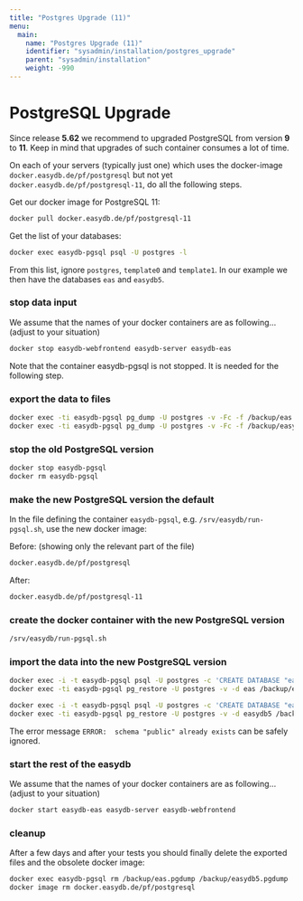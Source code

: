 ```yaml
---
title: "Postgres Upgrade (11)"
menu:
  main:
    name: "Postgres Upgrade (11)"
    identifier: "sysadmin/installation/postgres_upgrade"
    parent: "sysadmin/installation"
    weight: -990
---
```


# PostgreSQL Upgrade

Since release **5.62** we recommend to upgraded PostgreSQL from version **9** to **11**. Keep in mind that upgrades of such container consumes a lot of time.

On each of your servers (typically just one) which uses the docker-image `docker.easydb.de/pf/postgresql` but not yet `docker.easydb.de/pf/postgresql-11`, do all the following steps.

Get our docker image for PostgreSQL 11:

```bash
docker pull docker.easydb.de/pf/postgresql-11
```

Get the list of your databases:

```bash
docker exec easydb-pgsql psql -U postgres -l
```

From this list, ignore `postgres`, `template0` and `template1`. In our example we then have the databases `eas` and `easydb5`.

### stop data input

We assume that the names of your docker containers are as following... (adjust to your situation)

```bash
docker stop easydb-webfrontend easydb-server easydb-eas
```

Note that the container easydb-pgsql is not stopped. It is needed for the following step.

### export the data to files

```bash
docker exec -ti easydb-pgsql pg_dump -U postgres -v -Fc -f /backup/eas.pgdump eas
docker exec -ti easydb-pgsql pg_dump -U postgres -v -Fc -f /backup/easydb5.pgdump easydb5
```

### stop the old PostgreSQL version

```bash
docker stop easydb-pgsql
docker rm easydb-pgsql
```

### make the new PostgreSQL version the default
In the file defining the container `easydb-pgsql`, e.g. `/srv/easydb/run-pgsql.sh`, use the new docker image:

Before: (showing only the relevant part of the file)

```bash
docker.easydb.de/pf/postgresql
```

After:

```bash
docker.easydb.de/pf/postgresql-11
```

### create the docker container with the new PostgreSQL version

```bash
/srv/easydb/run-pgsql.sh
```

### import the data into the new PostgreSQL version

```bash
docker exec -i -t easydb-pgsql psql -U postgres -c 'CREATE DATABASE "eas"'
docker exec -ti easydb-pgsql pg_restore -U postgres -v -d eas /backup/eas.pgdump

docker exec -i -t easydb-pgsql psql -U postgres -c 'CREATE DATABASE "easydb5"'
docker exec -ti easydb-pgsql pg_restore -U postgres -v -d easydb5 /backup/easydb5.pgdump
```

The error message `ERROR:  schema "public" already exists` can be safely ignored.

### start the rest of the easydb

We assume that the names of your docker containers are as following... (adjust to your situation)

```bash
docker start easydb-eas easydb-server easydb-webfrontend
```

### cleanup
After a few days and after your tests you should finally delete the exported files and the obsolete docker image:

```bash
docker exec easydb-pgsql rm /backup/eas.pgdump /backup/easydb5.pgdump
docker image rm docker.easydb.de/pf/postgresql
```

